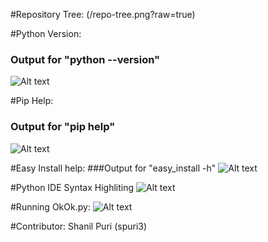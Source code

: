 #Repository Tree:
(/repo-tree.png?raw=true)

#Python Version:
### Output for "python --version"
![Alt text](/python-version.png?raw=true)

#Pip Help:
### Output for "pip help"
![Alt text](/pip-h-out.png?raw=true)

#Easy Install help:
###Output for "easy_install -h"
![Alt text](/easy_install-out.png?raw=true)

#Python IDE Syntax Highliting
![Alt text](/python-ide.png?raw=true)

#Running OkOk.py:
![Alt text](/okok-py.png?raw=true)

#Contributor:
Shanil Puri (spuri3)
